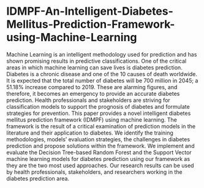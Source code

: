 # IDMPF-An-Intelligent-Diabetes-Mellitus-Prediction-Framework-using-Machine-Learning
Machine Learning is an intelligent methodology used for prediction and has shown promising results in predictive classifications. One of the critical areas in which machine learning can save lives is diabetes prediction.  Diabetes is a chronic disease and one of the 10 causes of death worldwide.  It is expected that the total number of diabetes will be 700 million in 2045; a 51.18% increase compared to 2019.  These are alarming figures, and therefore, it becomes an emergency to provide an accurate diabetes prediction.  Health professionals and stakeholders are striving for classification models to support the prognosis of diabetes and formulate strategies for prevention.  This paper provides a novel intelligent diabetes mellitus prediction framework (IDMPF) using machine learning.  The framework is the result of a critical examination of prediction models in the literature and their application to diabetes.  We identify the training methodologies, models’ evaluation strategies, the challenges in diabetes prediction and propose solutions within the framework.  We implement and evaluate the Decision Tree-based Random Forest and the Support Vector machine learning models for diabetes prediction using our framework as they are the two most used approaches.  Our research results can be used by health professionals, stakeholders, and researchers working in the diabetes prediction area.
